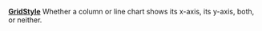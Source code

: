 [**GridStyle**](properties-chart.md) Whether a column or line chart shows its x-axis, its y-axis, both, or neither.
